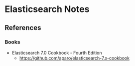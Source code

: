 # Elasticsearch Notes



## References

### Books

- Elasticsearch 7.0 Cookbook - Fourth Edition
  - https://github.com/aparo/elasticsearch-7.x-cookbook

